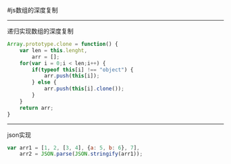 #js数组的深度复制

***
递归实现数组的深度复制
```javascript
Array.prototype.clone = function() {
    var len = this.lenght,
        arr = [];
    for(var i = 0;i < len;i++) {
        if(typeof this[i] !== "object") {
            arr.push(this[i]);
        } else {
            arr.push(this[i].clone());
        }
    }
    return arr;
}
```
***
json实现
```javascript
var arr1 = [1, 2, [3, 4], {a: 5, b: 6}, 7],
    arr2 = JSON.parse(JSON.stringify(arr1));
```
